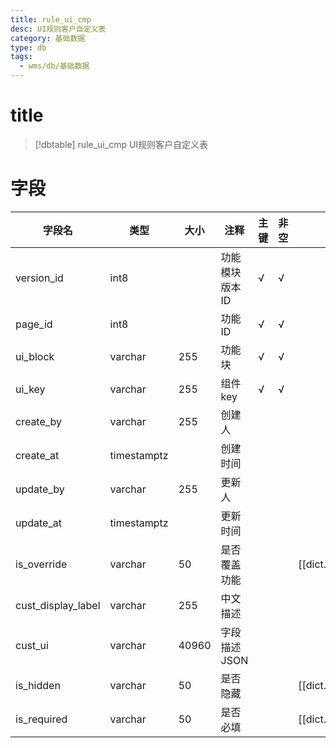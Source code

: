 ```yaml
---
title: rule_ui_cmp
desc: UI规则客户自定义表
category: 基础数据
type: db
tags:
  - wms/db/基础数据
---
```


# title
>[!dbtable] rule_ui_cmp
> UI规则客户自定义表

# 字段
| 字段名 | 类型 | 大小 | 注释 | 主键 | 非空 | 关联 |
| --- | --- | --- | --- | --- | --- | --- |
| version_id | int8 |  | 功能模块版本ID | √ | √ |  |
| page_id | int8 |  | 功能ID | √ | √ |  |
| ui_block | varchar | 255 | 功能块 | √ | √ |  |
| ui_key | varchar | 255 | 组件key | √ | √ |  |
| create_by | varchar | 255 | 创建人 |  |  |  |
| create_at | timestamptz |  | 创建时间 |  |  |  |
| update_by | varchar | 255 | 更新人 |  |  |  |
| update_at | timestamptz |  | 更新时间 |  |  |  |
| is_override | varchar | 50 | 是否覆盖功能 |  |  | [[dict.IS_ENABLE]] |
| cust_display_label | varchar | 255 | 中文描述 |  |  |  |
| cust_ui | varchar | 40960 | 字段描述JSON |  |  |  |
| is_hidden | varchar | 50 | 是否隐藏 |  |  | [[dict.IS_ENABLE]] |
| is_required | varchar | 50 | 是否必填 |  |  | [[dict.IS_ENABLE]] |


